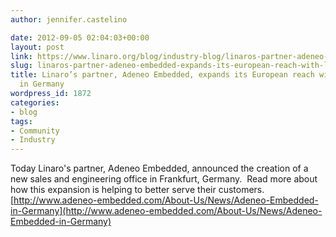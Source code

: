 ```yaml
---
author: jennifer.castelino

date: 2012-09-05 02:04:03+00:00
layout: post
link: https://www.linaro.org/blog/industry-blog/linaros-partner-adeneo-embedded-expands-its-european-reach-with-local-office-in-germany/
slug: linaros-partner-adeneo-embedded-expands-its-european-reach-with-local-office-in-germany
title: Linaro’s partner, Adeneo Embedded, expands its European reach with local office
  in Germany
wordpress_id: 1872
categories:
- blog
tags:
- Community
- Industry
---
```


Today Linaro's partner, Adeneo Embedded, announced the creation of a new sales and engineering office in Frankfurt, Germany.  Read more about how this expansion is helping to better serve their customers.  [http://www.adeneo-embedded.com/About-Us/News/Adeneo-Embedded-in-Germany](http://www.adeneo-embedded.com/About-Us/News/Adeneo-Embedded-in-Germany)
